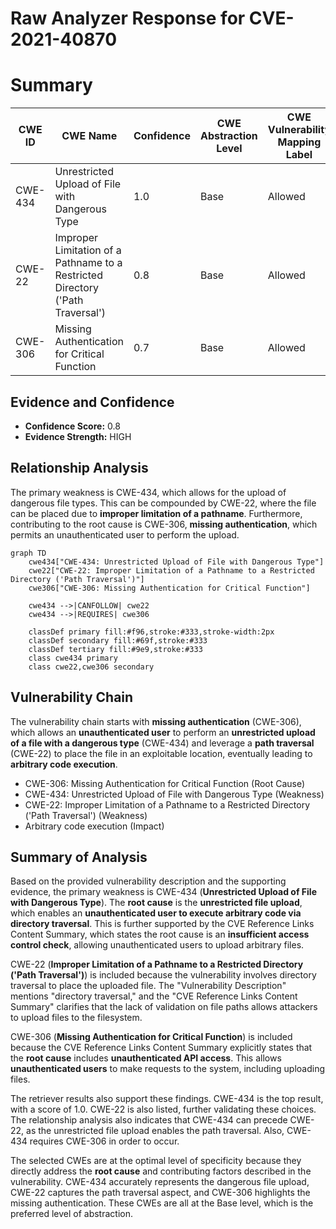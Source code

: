 # Raw Analyzer Response for CVE-2021-40870

# Summary
| CWE ID | CWE Name | Confidence | CWE Abstraction Level | CWE Vulnerability Mapping Label | CWE-Vulnerability Mapping Notes |
|---|---|---|---|---|---|
| CWE-434 | Unrestricted Upload of File with Dangerous Type | 1.0 | Base | Allowed | Primary CWE |
| CWE-22 | Improper Limitation of a Pathname to a Restricted Directory ('Path Traversal') | 0.8 | Base | Allowed | Secondary CWE |
| CWE-306 | Missing Authentication for Critical Function | 0.7 | Base | Allowed | Secondary CWE |

## Evidence and Confidence

*   **Confidence Score:** 0.8
*   **Evidence Strength:** HIGH

## Relationship Analysis
The primary weakness is CWE-434, which allows for the upload of dangerous file types. This can be compounded by CWE-22, where the file can be placed due to **improper limitation of a pathname**. Furthermore, contributing to the root cause is CWE-306, **missing authentication**, which permits an unauthenticated user to perform the upload.

```mermaid
graph TD
    cwe434["CWE-434: Unrestricted Upload of File with Dangerous Type"]
    cwe22["CWE-22: Improper Limitation of a Pathname to a Restricted Directory ('Path Traversal')"]
    cwe306["CWE-306: Missing Authentication for Critical Function"]
    
    cwe434 -->|CANFOLLOW| cwe22
    cwe434 -->|REQUIRES| cwe306

    classDef primary fill:#f96,stroke:#333,stroke-width:2px
    classDef secondary fill:#69f,stroke:#333
    classDef tertiary fill:#9e9,stroke:#333
    class cwe434 primary
    class cwe22,cwe306 secondary
```

## Vulnerability Chain
The vulnerability chain starts with **missing authentication** (CWE-306), which allows an **unauthenticated user** to perform an **unrestricted upload of a file with a dangerous type** (CWE-434) and leverage a **path traversal** (CWE-22) to place the file in an exploitable location, eventually leading to **arbitrary code execution**.
  - CWE-306: Missing Authentication for Critical Function (Root Cause)
  - CWE-434: Unrestricted Upload of File with Dangerous Type (Weakness)
  - CWE-22: Improper Limitation of a Pathname to a Restricted Directory ('Path Traversal') (Weakness)
  - Arbitrary code execution (Impact)

## Summary of Analysis
Based on the provided vulnerability description and the supporting evidence, the primary weakness is CWE-434 (**Unrestricted Upload of File with Dangerous Type**). The **root cause** is the **unrestricted file upload**, which enables an **unauthenticated user to execute arbitrary code via directory traversal**. This is further supported by the CVE Reference Links Content Summary, which states the root cause is an **insufficient access control check**, allowing unauthenticated users to upload arbitrary files.

CWE-22 (**Improper Limitation of a Pathname to a Restricted Directory ('Path Traversal')**) is included because the vulnerability involves directory traversal to place the uploaded file. The "Vulnerability Description" mentions "directory traversal," and the "CVE Reference Links Content Summary" clarifies that the lack of validation on file paths allows attackers to upload files to the filesystem.

CWE-306 (**Missing Authentication for Critical Function**) is included because the CVE Reference Links Content Summary explicitly states that the **root cause** includes **unauthenticated API access**. This allows **unauthenticated users** to make requests to the system, including uploading files.

The retriever results also support these findings. CWE-434 is the top result, with a score of 1.0. CWE-22 is also listed, further validating these choices. The relationship analysis also indicates that CWE-434 can precede CWE-22, as the unrestricted file upload enables the path traversal. Also, CWE-434 requires CWE-306 in order to occur.

The selected CWEs are at the optimal level of specificity because they directly address the **root cause** and contributing factors described in the vulnerability. CWE-434 accurately represents the dangerous file upload, CWE-22 captures the path traversal aspect, and CWE-306 highlights the missing authentication. These CWEs are all at the Base level, which is the preferred level of abstraction.